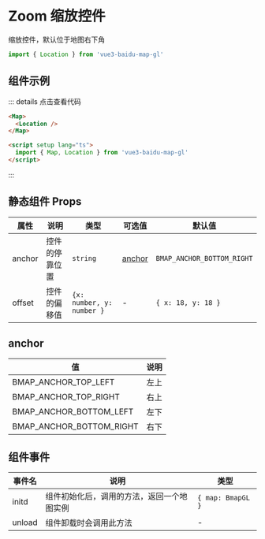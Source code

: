 # Zoom 缩放控件

缩放控件，默认位于地图右下角

```ts
import { Location } from 'vue3-baidu-map-gl'
```

## 组件示例

<div>
  <Map>
    <Location />
  </Map>
</div>

::: details 点击查看代码

<!-- prettier-ignore -->
```html
<Map>
  <Location />
</Map>

<script setup lang="ts">
  import { Map, Location } from 'vue3-baidu-map-gl'
</script>
```

:::

## 静态组件 Props

| 属性   | 说明           | 类型                      | 可选值            | 默认值                     |
| ------ | -------------- | ------------------------- | ----------------- | -------------------------- |
| anchor | 控件的停靠位置 | `string`                  | [anchor](#anchor) | `BMAP_ANCHOR_BOTTOM_RIGHT` |
| offset | 控件的偏移值   | `{x: number, y: number }` | -                 | `{ x: 18, y: 18 }`         |

## anchor

| 值                       | 说明 |
| ------------------------ | ---- |
| BMAP_ANCHOR_TOP_LEFT     | 左上 |
| BMAP_ANCHOR_TOP_RIGHT    | 右上 |
| BMAP_ANCHOR_BOTTOM_LEFT  | 左下 |
| BMAP_ANCHOR_BOTTOM_RIGHT | 右下 |

## 组件事件

| 事件名 | 说明                                       | 类型              |
| ------ | ------------------------------------------ | ----------------- |
| initd  | 组件初始化后，调用的方法，返回一个地图实例 | `{ map: BmapGL }` |
| unload | 组件卸载时会调用此方法                     | -                 |
